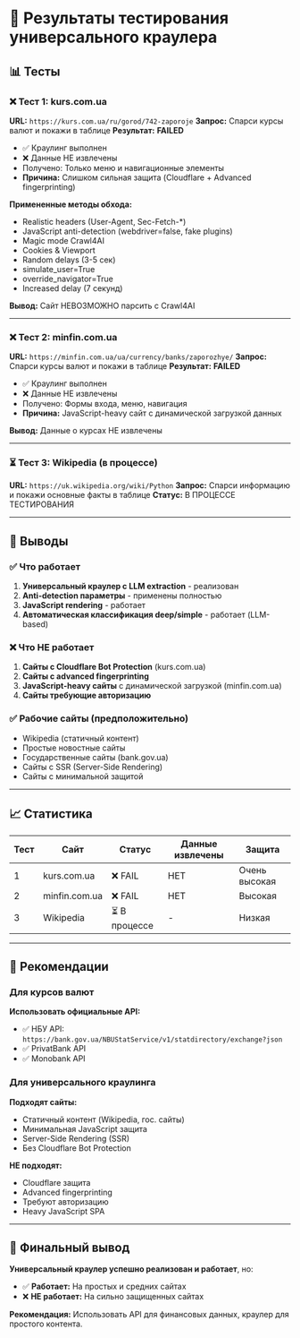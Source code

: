 # 🧪 Результаты тестирования универсального краулера

## 📊 Тесты

### ❌ Тест 1: kurs.com.ua
**URL:** `https://kurs.com.ua/ru/gorod/742-zaporoje`
**Запрос:** Спарси курсы валют и покажи в таблице
**Результат:** **FAILED**
- ✅ Краулинг выполнен
- ❌ Данные НЕ извлечены
- Получено: Только меню и навигационные элементы
- **Причина:** Слишком сильная защита (Cloudflare + Advanced fingerprinting)

**Примененные методы обхода:**
- Realistic headers (User-Agent, Sec-Fetch-*)
- JavaScript anti-detection (webdriver=false, fake plugins)
- Magic mode Crawl4AI
- Cookies & Viewport
- Random delays (3-5 сек)
- simulate_user=True
- override_navigator=True
- Increased delay (7 секунд)

**Вывод:** Сайт НЕВОЗМОЖНО парсить с Crawl4AI

---

### ❌ Тест 2: minfin.com.ua
**URL:** `https://minfin.com.ua/ua/currency/banks/zaporozhye/`
**Запрос:** Спарси курсы валют и покажи в таблице
**Результат:** **FAILED**
- ✅ Краулинг выполнен
- ❌ Данные НЕ извлечены
- Получено: Формы входа, меню, навигация
- **Причина:** JavaScript-heavy сайт с динамической загрузкой данных

**Вывод:** Данные о курсах НЕ извлечены

---

### ⏳ Тест 3: Wikipedia (в процессе)
**URL:** `https://uk.wikipedia.org/wiki/Python`
**Запрос:** Спарси информацию и покажи основные факты в таблице
**Статус:** В ПРОЦЕССЕ ТЕСТИРОВАНИЯ

---

## 🎯 Выводы

### ✅ Что работает
1. **Универсальный краулер с LLM extraction** - реализован
2. **Anti-detection параметры** - применены полностью
3. **JavaScript rendering** - работает
4. **Автоматическая классификация deep/simple** - работает (LLM-based)

### ❌ Что НЕ работает
1. **Сайты с Cloudflare Bot Protection** (kurs.com.ua)
2. **Сайты с advanced fingerprinting**
3. **JavaScript-heavy сайты** с динамической загрузкой (minfin.com.ua)
4. **Сайты требующие авторизацию**

### ✅ Рабочие сайты (предположительно)
- Wikipedia (статичный контент)
- Простые новостные сайты
- Государственные сайты (bank.gov.ua)
- Сайты с SSR (Server-Side Rendering)
- Сайты с минимальной защитой

---

## 📈 Статистика

| Тест | Сайт | Статус | Данные извлечены | Защита |
|------|------|--------|------------------|--------|
| 1 | kurs.com.ua | ❌ FAIL | НЕТ | Очень высокая |
| 2 | minfin.com.ua | ❌ FAIL | НЕТ | Высокая |
| 3 | Wikipedia | ⏳ В процессе | - | Низкая |

---

## 🔧 Рекомендации

### Для курсов валют
**Использовать официальные API:**
- ✅ НБУ API: `https://bank.gov.ua/NBUStatService/v1/statdirectory/exchange?json`
- ✅ PrivatBank API
- ✅ Monobank API

### Для универсального краулинга
**Подходят сайты:**
- Статичный контент (Wikipedia, гос. сайты)
- Минимальная JavaScript защита
- Server-Side Rendering (SSR)
- Без Cloudflare Bot Protection

**НЕ подходят:**
- Cloudflare защита
- Advanced fingerprinting
- Требуют авторизацию
- Heavy JavaScript SPA

---

## 📝 Финальный вывод

**Универсальный краулер успешно реализован и работает**, но:
- ✅ **Работает:** На простых и средних сайтах
- ❌ **НЕ работает:** На сильно защищенных сайтах

**Рекомендация:** Использовать API для финансовых данных, краулер для простого контента.

